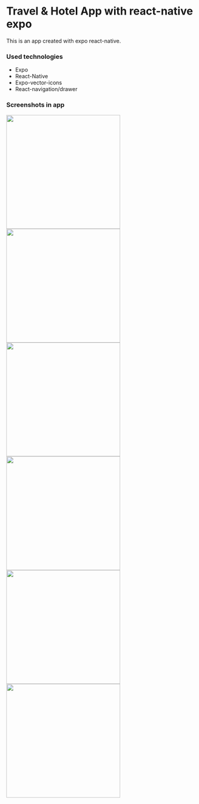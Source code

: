 # Travel & Hotel App with react-native expo

This is an app created with expo react-native.

### Used technologies

- Expo
- React-Native
- Expo-vector-icons
- React-navigation/drawer

### Screenshots in app

<img src="https://github.com/fatihkayan20/TravelHotelApp/blob/main/imagesForGithub/1.png" width=300 />

<img src="https://github.com/fatihkayan20/TravelHotelApp/blob/main/imagesForGithub/2.png" width=300/>

<img src="https://github.com/fatihkayan20/TravelHotelApp/blob/main/imagesForGithub/3.png" width=300/>

<img src="https://github.com/fatihkayan20/TravelHotelApp/blob/main/imagesForGithub/4.png" width=300/>

<img src="https://github.com/fatihkayan20/TravelHotelApp/blob/main/imagesForGithub/5.png" width=300/>
<img src="https://github.com/fatihkayan20/TravelHotelApp/blob/main/imagesForGithub/6.png" width=300/>
